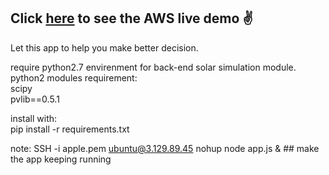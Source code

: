 ## Click [here](http://3.129.89.45:8080/) to see the **AWS live demo** ✌

Let this app to help you make better decision.

require python2.7 envirenment for back-end solar simulation module.
<br>
python2 modules requirement:
<br>
scipy
<br>
pvlib==0.5.1
<br>

install with:
<br>
pip install -r requirements.txt
<br>


note:
SSH -i apple.pem ubuntu@3.129.89.45
nohup node app.js & ## make the app keeping running
